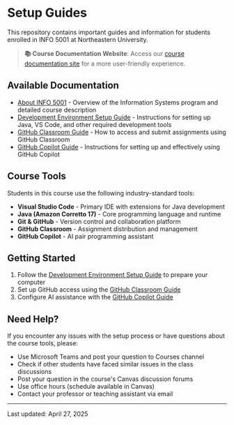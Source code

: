 # Setup Guides

This repository contains important guides and information for students enrolled in INFO 5001 at Northeastern University.

> **📚 Course Documentation Website**: Access our [course documentation site](https://info5001.github.io/setup-guides/) for a more user-friendly experience.

## Available Documentation

- [About INFO 5001](about-info-5001.md) - Overview of the Information Systems program and detailed course description
- [Development Environment Setup Guide](dev-environment-setup-guide.md) - Instructions for setting up Java, VS Code, and other required development tools
- [GitHub Classroom Guide](github-classroom-guide.md) - How to access and submit assignments using GitHub Classroom
- [GitHub Copilot Guide](github-copilot-guide.md) - Instructions for setting up and effectively using GitHub Copilot

## Course Tools

Students in this course use the following industry-standard tools:

- **Visual Studio Code** - Primary IDE with extensions for Java development
- **Java (Amazon Corretto 17)** - Core programming language and runtime
- **Git & GitHub** - Version control and collaboration platform
- **GitHub Classroom** - Assignment distribution and management
- **GitHub Copilot** - AI pair programming assistant

## Getting Started

1. Follow the [Development Environment Setup Guide](dev-environment-setup-guide.md) to prepare your computer
2. Set up GitHub access using the [GitHub Classroom Guide](github-classroom-guide.md)
3. Configure AI assistance with the [GitHub Copilot Guide](github-copilot-guide.md)

## Need Help?

If you encounter any issues with the setup process or have questions about the course tools, please:

- Use Microsoft Teams and post your question to Courses channel
- Check if other students have faced similar issues in the class discussions
- Post your question in the course's Canvas discussion forums</li>
- Use office hours (schedule available in Canvas)</li>
- Contact your professor or teaching assistant via email</li>

---

Last updated: April 27, 2025
